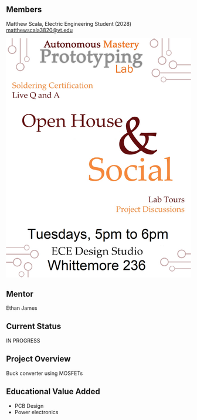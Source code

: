 ## Members
Matthew Scala, Electric Engineering Student (2028)
matthewscala3820@vt.edu

![](hero.png)

## Mentor
Ethan James

## Current Status
IN PROGRESS

## Project Overview

Buck converter using MOSFETs

## Educational Value Added
* PCB Design
* Power electronics

